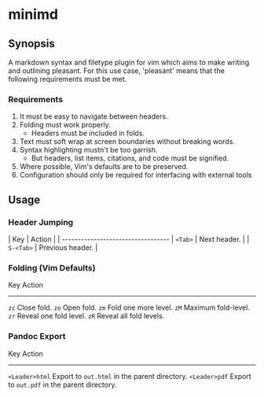 minimd
=======

Synopsis
---------
A markdown syntax and filetype plugin for vim which aims to make writing and outlining pleasant.  For this use case, 'pleasant' means that the following requirements must be met.

### Requirements
1. It must be easy to navigate between headers.
2. Folding must work properly. 
    - Headers must be included in folds.
3. Text must soft wrap at screen boundaries without breaking words.
4. Syntax highlighting mustn't be too garrish.
    - But headers, list items, citations, and code must be signified.
5. Where possible, Vim's defaults are to be preserved.
6. Configuration should only be required for interfacing with external tools

Usage
-----

### Header Jumping
| Key        |    Action           |
| ----------------------------------
| `<Tab>`    |    Next header.     |
| `S-<Tab>`  |    Previous header. |

### Folding (Vim Defaults)
Key             Action
------          -------
`zc`            Close fold.
`zo`            Open fold.
`zm`            Fold one more level.
`zM`            Maximum fold-level.
`zr`            Reveal one fold level.
`zR`            Reveal all fold levels.

### Pandoc Export
Key             Action
------          -------
`<Leader>html`  Export to `out.html` in the parent directory.
`<Leader>pdf`   Export to `out.pdf` in the parent directory.
